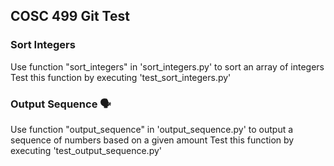 COSC 499 Git Test
------------------

### Sort Integers
Use function "sort_integers" in 'sort_integers.py' to sort an array of integers
Test this function by executing 'test_sort_integers.py'

### Output Sequence 🗣
Use function "output_sequence" in 'output_sequence.py' to output a sequence of numbers based on a given amount
Test this function by executing 'test_output_sequence.py'
